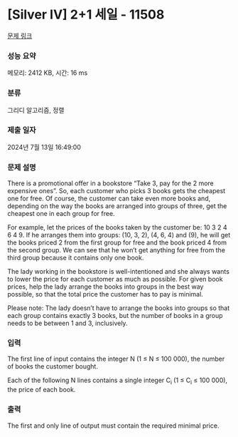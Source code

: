 # [Silver IV] 2+1 세일 - 11508 

[문제 링크](https://www.acmicpc.net/problem/11508) 

### 성능 요약

메모리: 2412 KB, 시간: 16 ms

### 분류

그리디 알고리즘, 정렬

### 제출 일자

2024년 7월 13일 16:49:00

### 문제 설명

<p>There is a promotional offer in a bookstore “Take 3, pay for the 2 more expensive ones”. So, each customer who picks 3 books gets the cheapest one for free. Of course, the customer can take even more books and, depending on the way the books are arranged into groups of three, get the cheapest one in each group for free.</p>

<p>For example, let the prices of the books taken by the customer be: 10 3 2 4 6 4 9. If he arranges them into groups: (10, 3, 2), (4, 6, 4) and (9), he will get the books priced 2 from the first group for free and the book priced 4 from the second group. We can see that he won’t get anything for free from the third group because it contains only one book.</p>

<p>The lady working in the bookstore is well-intentioned and she always wants to lower the price for each customer as much as possible. For given book prices, help the lady arrange the books into groups in the best way possible, so that the total price the customer has to pay is minimal.</p>

<p>Please note: The lady doesn’t have to arrange the books into groups so that each group contains exactly 3 books, but the number of books in a group needs to be between 1 and 3, inclusively. </p>

### 입력 

 <p>The first line of input contains the integer N (1 ≤ N ≤ 100 000), the number of books the customer bought.</p>

<p>Each of the following N lines contains a single integer C<sub>i</sub> (1 ≤ C<sub>i</sub> ≤ 100 000), the price of each book. </p>

### 출력 

 <p>The first and only line of output must contain the required minimal price.</p>

